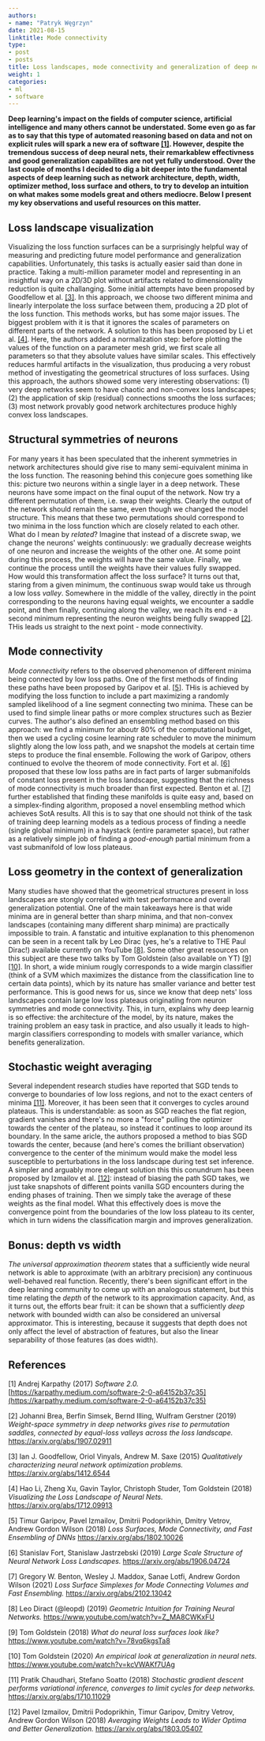 ```yaml
---
authors:
- name: "Patryk Węgrzyn"
date: 2021-08-15
linktitle: Mode connectivity
type:
- post 
- posts
title: Loss landscapes, mode connectivity and generalization of deep neural nets
weight: 1
categories:
- ml
- software
---
```


**Deep learning's impact on the fields of computer science, artificial intelligence and many others cannot be understated. Some even go as far as to say that this type of automated reasoning based on data and not on explicit rules will spark a new era of software [[1]](#1). However, despite the tremendous success of deep neural nets, their remarkablew effectivness and good generalization capabilites are not yet fully understood. Over the last couple of months I decided to dig a bit deeper into the fundamental aspects of deep learning such as network architecture, depth, width, optimizer method, loss surface and others, to try to develop an intuition on what makes some models great and others mediocre. Below I present my key observations and useful resources on this matter.**

Loss landscape visualization
--------
Visualizing the loss function surfaces can be a surprisingly helpful way of measuring and predicting future model performance and generalization capabilities. Unfortunately, this tasks is actually easier said than done in practice. Taking a multi-million parameter model and representing in an insightful way on a 2D/3D plot without artifacts related to dimensionality reduction is quite challanging. Some initial attempts have been proposed by Goodfellow et al. [[3]](#3). In this approach, we choose two different minima and linearly interpolate the loss surface between them, producing a 2D plot of the loss function. This methods works, but has some major issues. The biggest problem with it is that it ignores the scales of parameters on different parts of the network. A solution to this has been proposed by Li et al. [[4]](#4). Here, the authors added a normalization step: before plotting the values of the function on a parameter mesh grid, we first scale all parameters so that they absolute values have similar scales. This effectively reduces harmful artifacts in the visualization, thus producing a very robust method of investigating the geometrical structures of loss surfaces. Using this approach, the authors showed some very interesting observations: (1) very deep networks seem to have chaotic and non-convex loss landscapes; (2) the application of skip (residual) connections smooths the loss surfaces; (3) most network provably good network architectures produce highly convex loss landscapes.

Structural symmetries of neurons
--------
For many years it has been speculated that the inherent symmetries in network architectures should give rise to many semi-equivalent minima in the loss function. The reasoning behind this conjecure goes something like this: picture two neurons within a single layer in a deep network. These neurons have some impact on the final ouput of the network. Now try a different permutation of them, i.e. swap their weights. Clearly the output of the network should remain the same, even though we changed the model structure. This means that these two permutations should correspond to two minima in the loss function which are closely related to each other. What do I mean by *related*? Imagine that instead of a discrete swap, we change the neurons' weights continuously: we gradually decrease weights of one neuron and increase the weights of the other one. At some point during this process, the weights will have the same value. Finally, we continue the process untill the weights have their values fully swapped. How would this transformation affect the loss surface? It turns out that, staring from a given minimum, the continuous swap would take us through a low loss *valley*. Somewhere in the middle of the valley, directly in the point corresponding to the neurons having equal weights, we encounter a saddle point, and then finally, continuing along the valley, we reach its end - a second minimum representing the neuron weights being fully swapped [[2]](#2). THis leads us straight to the next point - mode connectivity.

Mode connectivity
--------
*Mode connectivity* refers to the observed phenomenon of different minima being connected by low loss paths. One of the first methods of finding these paths have been proposed by Garipov et al. [[5]](#5). THis is achieved by modifying the loss function to include a part maximizing a randomly sampled likelihood of a line segment connecting two minima. These can be used to find simple linear paths or more complex structures such as Bezier curves. The author's also defined an ensembling method based on this approach: we find a minimum for aboutr 80% of the computational budget, then we used a cycling cosine learning rate scheduler to move the minimum slightly along the low loss path, and we snapshot the models at certain time steps to produce the final ensemble. Following the work of Garipov, others continued to evolve the theorem of mode connectivity. Fort et al. [[6]](#6) proposed that these low loss paths are in fact parts of larger submanifolds of constant loss present in the loss landscape, suggesting that the richness of mode connectivity is much broader than first expected. Benton et al. [[7]](#7) further established that finding these manifolds is quite easy and, based on a simplex-finding algorithm, proposed a novel ensembling method which achieves SotA results. All this is to say that one should not think of the task of training deep learning models as a tedious process of finding a needle (single global minimum) in a haystack (entire parameter space), but rather as a relatively simple job of finding a *good-enough* partial minimum from a vast submanifold of low loss plateaus.

Loss geometry in the context of generalization
--------
Many studies have showed that the geometrical structures present in loss landscapes are stongly correlated with test performance and overall generalization potential. One of the main takeaways here is that wide minima are in general better than sharp minima, and that non-convex landscapes (containing many different sharp minima) are practically impossible to train. A fanstatic and intuitive explanation to this phenomenon can be seen in a recent talk by Leo Dirac (yes, he's a relative to THE Paul Dirac!) available currently on YouTube [[8]](#8). Some other great resources on this subject are these two talks by Tom Goldstein (also available on YT) [[9]](#9) [[10]](#10). In short, a wide minium rougly corresponds to a wide margin classifier (think of a SVM which maximizes the distance from the classification line to certain data points), which by its nature has smaller variance and better test performance. This is good news for us, since we know that deep nets' loss landscapes contain large low loss plateaus originating from neuron symmetries and mode connectivity. This, in turn, explains why deep learnig is so effective: the architecture of the model, by its nature, makes the training problem an easy task in practice, and also usually it leads to high-margin classifiers corresponding to models with smaller variance, which benefits generalization.

Stochastic weight averaging
--------
Several independent research studies have reported that SGD tends to converge to boundaries of low loss regions, and not to the exact centers of minima [[11]](#11). Moreover, it has been seen that it converges to cycles around plateaus. This is understandable: as soon as SGD reaches the flat region, gradient vanishes and there's no more a "force" pulling the optimizer towards the center of the plateau, so instead it continues to loop around its boundary. In the same aricle, the authors proposed a method to bias SGD towards the center, because (and here's comes the brilliant observation) convergence to the center of the minimum would make the model less susceptible to perturbations in the loss landscape during test set inference. A simpler and arguably more elegant solution this this conundrum has been proposed by Izmailov et al. [[12]](#12): instead of biasing the path SGD takes, we just take snapshots of different points vanilla SGD encounters during the ending phases of training. Then we simply take the average of these weights as the final model. What this effectively does is move the convergence point from the boundaries of the low loss plateau to its center, which in turn widens the classification margin and improves generalization.

Bonus: depth vs width
--------
*The universal approximation theorem* states that a sufficiently wide neural network is able to approximate (with an arbitrary precision) any continuous well-behaved real function. Recently, there's been significant effort in the deep learning community to come up with an analogous statement, but this time relating the *depth* of the network to its approximation capacity. And, as it turns out, the efforts bear fruit: it can be shown that a sufficiently *deep* network with bounded width can also be considered an universal approximator. This is interesting, because it suggests that depth does not only affect the level of abstraction of features, but also the linear separability of those features (as does width).


## References
<a id="1">[1]</a>
Andrej Karpathy (2017)
*Software 2.0.*
[https://karpathy.medium.com/software-2-0-a64152b37c35](https://karpathy.medium.com/software-2-0-a64152b37c35)

<a id="2">[2]</a>
Johanni Brea, Berfin Simsek, Bernd Illing, Wulfram Gerstner (2019)
*Weight-space symmetry in deep networks gives rise to permutation saddles, connected by equal-loss valleys across the loss landscape.*
https://arxiv.org/abs/1907.02911

<a id="3">[3]</a>
Ian J. Goodfellow, Oriol Vinyals, Andrew M. Saxe (2015)
*Qualitatively characterizing neural network optimization problems.*
https://arxiv.org/abs/1412.6544

<a id="4">[4]</a>
Hao Li, Zheng Xu, Gavin Taylor, Christoph Studer, Tom Goldstein (2018)
*Visualizing the Loss Landscape of Neural Nets.*
https://arxiv.org/abs/1712.09913

<a id="5">[5]</a>
Timur Garipov, Pavel Izmailov, Dmitrii Podoprikhin, Dmitry Vetrov, Andrew Gordon Wilson (2018)
*Loss Surfaces, Mode Connectivity, and Fast Ensembling of DNNs*
https://arxiv.org/abs/1802.10026

<a id="6">[6]</a>
Stanislav Fort, Stanislaw Jastrzebski (2019)
*Large Scale Structure of Neural Network Loss Landscapes.*
https://arxiv.org/abs/1906.04724

<a id="7">[7]</a>
Gregory W. Benton, Wesley J. Maddox, Sanae Lotfi, Andrew Gordon Wilson (2021)
*Loss Surface Simplexes for Mode Connecting Volumes and Fast Ensembling.*
https://arxiv.org/abs/2102.13042

<a id="8">[8]</a>
Leo Diract (@leopd) (2019)
*Geometric Intuition for Training Neural Networks.*
https://www.youtube.com/watch?v=Z_MA8CWKxFU

<a id="9">[9]</a>
Tom Goldstein (2018)
*What do neural loss surfaces look like?*
https://www.youtube.com/watch?v=78vq6kgsTa8

<a id="10">[10]</a>
Tom Goldstein (2020)
*An empirical look at generalization in neural nets.*
https://www.youtube.com/watch?v=kcVWAKf7UAg

<a id="11">[11]</a>
Pratik Chaudhari, Stefano Soatto (2018)
*Stochastic gradient descent performs variational inference, converges to limit cycles for deep networks.*
https://arxiv.org/abs/1710.11029

<a id="12">[12]</a>
Pavel Izmailov, Dmitrii Podoprikhin, Timur Garipov, Dmitry Vetrov, Andrew Gordon Wilson (2018)
*Averaging Weights Leads to Wider Optima and Better Generalization.*
https://arxiv.org/abs/1803.05407